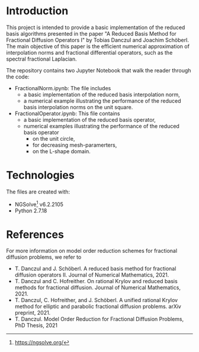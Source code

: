# Introduction

This project is intended to provide a basic implementation of the reduced basis algorithms presented in the paper "A Reduced Basis Method for Fractional Diffusion Operators I" by Tobias Danczul and Joachim Schöberl. The main objective of this paper is the efficient numerical approximation of interpolation norms and fractional differential operators, such as the spectral fractional Laplacian.  

The repository contains two Jupyter Notebook that walk the reader through the code:

- FractionalNorm.ipynb: The file includes
  - a basic implementation of the reduced basis interpolation norm,
  - a numerical example illustrating the performance of the reduced basis interpolation norms on the unit square.  
- FractionalOperator.ipynb: This file contains
  - a basic implementation of the reduced basis operator,
  - numerical examples illustrating the performance of the reduced basis operator
    - on the unit circle,
    - for decreasing mesh-paramerters,
    - on the L-shape domain.

# Technologies

The files are created with:
- NGSolve[^1] v6.2.2105
- Python 2.7.18

[^1]: https://ngsolve.org/ 
 

# References
For more information on model order reduction schemes for fractional diffusion problems, we refer to

- T. Danczul and J. Schöberl. A reduced basis method for fractional diffusion operators II. Journal of Numerical Mathematics, 2021.
- T. Danczul and C. Hofreither. On rational Krylov and reduced basis methods for fractional diffusion. Journal of Numerical Mathematics, 2021.
- T. Danczul, C. Hofreither, and J. Schöberl. A unified rational Krylov method for elliptic and parabolic fractional diffusion problems. arXiv preprint, 2021.
- T. Danczul. Model Order Reduction for Fractional Diffusion Problems, PhD Thesis, 2021
